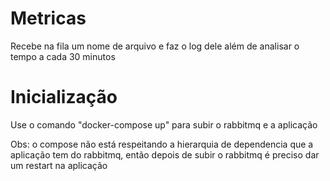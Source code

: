 # Metricas
Recebe na fila um nome de arquivo e faz o log dele além de analisar o tempo a cada 30 minutos

# Inicialização
Use o comando "docker-compose up" para subir o rabbitmq e a aplicação

Obs: o compose não está respeitando a hierarquia de dependencia que a aplicação tem do rabbitmq, então depois de subir o rabbitmq é preciso dar um restart na aplicação